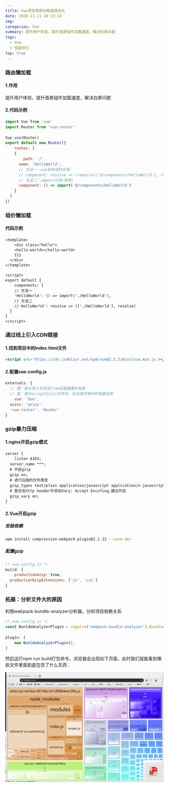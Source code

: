 ```yaml
---
title: Vue项目首屏加载速度优化
date: 2020-11-11 10:33:14
img:
categories: Vue
summary: 提升用户体验，提升首屏组件加载速度，解决白屏问题
tags: 
  - Vue
  - 性能优化
top: true
---
```




### 路由懒加载

#### 1.作用

提升用户体验，提升首屏组件加载速度，解决白屏问题

#### 2.代码示例

```js
import Vue from 'vue'
import Router from 'vue-router'

Vue.use(Router)
export default new Router({
	routes: [
    {
    	path: '/',
      name: 'HelloWorld',
      // 方法一：vue异步组件实现
      // component: resolve => (require(['@/components/HelloWorld'], resolve))
      // 方法二：import方法(常用)
      component: () => import('@/components/HelloWorld')
    }
  ]
})
```



### 组价懒加载

#### 代码示例

```vue
<template>
	<div class="hello">
    <hello-world></hello-world>
    111
  </div>
</template>

<script>
export default {
	components: {
  	// 方法一
    'HelloWorld': () => import('./HelloWorld'),
    // 方法二
    // HelloWorld': resolve => (['./HelloWorld'], resolve)
  }
}
</script>
```



### 通过线上引入CDN链接

#### 1.找到项目中的index.html文件

```html
<script src='https://cdn.jsdelivr.net/npm/vue@2.5.2/dist/vue.min.js'></script>
```

#### 2.配置vue.config.js

```js
externals: {
  // 键：表示导入包语法from后面跟着的名称
  // 值：表示script引入js文件时，在全局环境中的变量名称
	vue: 'Vue',
  axios: 'axios',
  'vue-router': 'Router'
}
```



### gzip暴力压缩

#### 1.nginx开启gzip模式

```tex
server {
	listen 8103;
  server_name ***;
  # 开启gzip
  gzip on;
  # 进行压缩的文件类型
  gzip_types text/plain application/javascript application/x-javascript text/css application/xml text/javascript application/x-httpd-php image/jpeg image/png image/gif;
  # 是否在http header中添加Vary: Accept-Encofing,建议开启
  gzip_vary on;
}
```

#### 2.Vue开启gzip

##### 安装依赖

```bash
npm install compression-webpack-plugin@1.1.12 --save-dev
```

##### 配置gzip

```js
/* vue.config.js */
build: {
	productionGzip: true,
  productionGzipExtensions: ['js', 'css']
}
```



### 拓展：分析文件大的原因

利用webpack-bundle-analyzer分析器，分析项目依赖关系

```js
/* vue.config.js */
const BunldeAnalyzerPlugin = require('webpack-bundle-analyzer').BundleAnalyzerPlugin;

plugin: [
	new BunldeAnalyzerPlugin(),
]
```

然后运行npm run build打包命令，浏览器会出现如下页面，此时我们就能看到哪些文件里面到底包含了什么东西：

<!-- ![array.png](/medias/images/posts/vue-load-speed.png) -->
![array.png](https://github.com/tangyun-92/tangyun-92.github.io/blob/master/themes/hexo-theme-matery-master/source/medias/images/posts/vue-load-speed.png?raw=true)